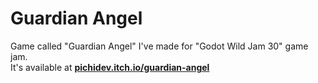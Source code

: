 # Guardian Angel
Game called "Guardian Angel" I've made for "Godot Wild Jam 30" game jam. </br>
It's available at [**pichidev.itch.io/guardian-angel**](https://pichidev.itch.io/guardian-angel)
